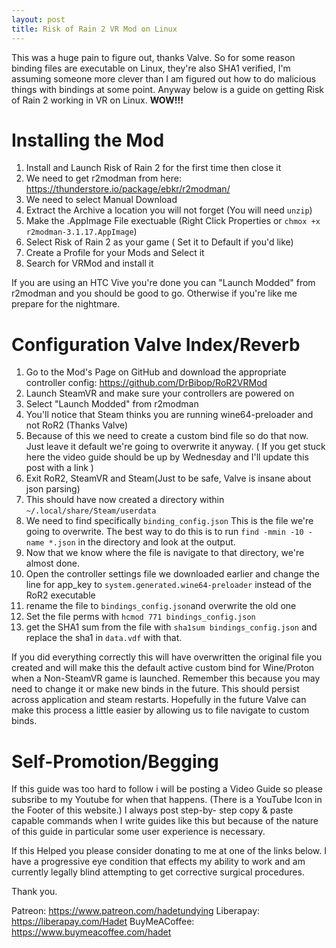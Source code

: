 ```yaml
---
layout: post
title: Risk of Rain 2 VR Mod on Linux
---
```


This was a huge pain to figure out, thanks Valve. So for some reason binding files are executable on Linux, they're also SHA1 verified, I'm assuming someone more clever than I am figured out how to do malicious things with bindings at some point. Anyway below is a guide on getting Risk of Rain 2 working in VR on Linux. **WOW!!!**


# Installing the Mod

1. Install and Launch Risk of Rain 2 for the first time then close it
2. We need to get r2modman from here: https://thunderstore.io/package/ebkr/r2modman/
3. We need to select Manual Download
4. Extract the Archive a location you will not forget (You will need `unzip`)
5. Make the .AppImage File exectuable (Right Click Properties or `chmox +x r2modman-3.1.17.AppImage`)
6. Select Risk of Rain 2 as your game ( Set it to Default if you'd like)
7. Create a Profile for your Mods and Select it
8. Search for VRMod and install it

If you are using an HTC Vive you're done you can "Launch Modded" from r2modman and you should be good to go. Otherwise if you're like me prepare for the nightmare.

# Configuration Valve Index/Reverb

1. Go to the Mod's Page on GitHub and download the appropriate controller config: https://github.com/DrBibop/RoR2VRMod
2. Launch SteamVR and make sure your controllers are powered on
3. Select "Launch Modded" from r2modman
4. You'll notice that Steam thinks you are running wine64-preloader and not RoR2 (Thanks Valve)
5. Because of this we need to create a custom bind file so do that now. Just leave it default we're going to overwrite it anyway. ( If you get stuck here the video guide should be up by Wednesday and I'll update this post with a link )
6. Exit RoR2, SteamVR and Steam(Just to be safe, Valve is insane about json parsing)
7. This should have now created a directory within `~/.local/share/Steam/userdata`
8. We need to find specifically `binding_config.json` This is the file we're going to overwrite. The best way to do this is to run `find -mmin -10 -name *.json` in the directory and look at the output.
9. Now that we know where the file is navigate to that directory, we're almost done.
10. Open the controller settings file we downloaded earlier and change the line for app_key to `system.generated.wine64-preloader` instead of the RoR2 executable
11. rename the file to `bindings_config.json`and overwrite the old one
11. Set the file perms with `hcmod 771 bindings_config.json`
12. get the SHA1 sum from the file with `sha1sum bindings_config.json` and replace the sha1 in `data.vdf` with that.

If you did everything correctly this will have overwritten the original file you created and will make this the default active custom bind for Wine/Proton when a Non-SteamVR game is launched. Remember this because you may need to change it or make new binds in the future. This should persist across application and steam restarts. Hopefully in the future Valve can make this process a little easier by allowing us to file navigate to custom binds.

# Self-Promotion/Begging 

If this guide was too hard to follow i will be posting a Video Guide so please subsribe to my Youtube for when that happens. (There is a YouTube Icon in the Footer of this website.) I always post step-by- step copy & paste capable commands when I write guides like this but because of the nature of this guide in particular some user experience is necessary.

If this Helped you please consider donating to me at one of the links below. I have a progressive eye condition that effects my ability to work and am currently legally blind attempting to get corrective surgical procedures.

Thank you.


Patreon: https://www.patreon.com/hadetundying
Liberapay: https://liberapay.com/Hadet
BuyMeACoffee: https://www.buymeacoffee.com/hadet

